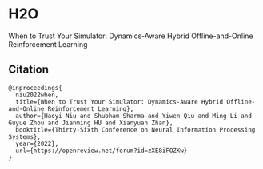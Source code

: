 # H2O
When to Trust Your Simulator: Dynamics-Aware Hybrid Offline-and-Online Reinforcement Learning

## Citation
```
@inproceedings{
  niu2022when,
  title={When to Trust Your Simulator: Dynamics-Aware Hybrid Offline-and-Online Reinforcement Learning},
  author={Haoyi Niu and Shubham Sharma and Yiwen Qiu and Ming Li and Guyue Zhou and Jianming HU and Xianyuan Zhan},
  booktitle={Thirty-Sixth Conference on Neural Information Processing Systems},
  year={2022},
  url={https://openreview.net/forum?id=zXE8iFOZKw}
}
```
